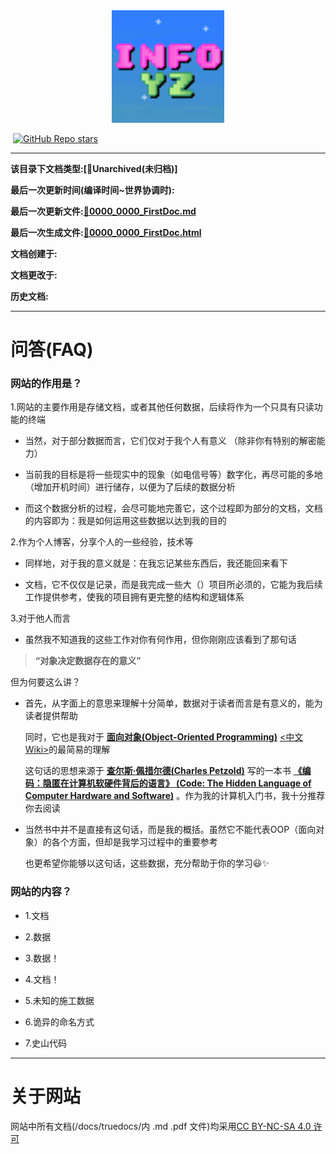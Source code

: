 <div align="center">
<img title="icon" src="/images/icons/icon.png" width="180">
</div>

<p><a title="badges" href=""><img title="badge" src="https://img.shields.io/badge/build-passing-blue.svg?style=flat-square" alt=""></a> <a href=""><img title="badge" src="https://img.shields.io/github/stars/Yz0012/Yz0012.github.io?style=flat-square" alt="GitHub Repo stars"></a></p>


***

**该目录下文档类型:[🌲Unarchived(未归档)]**

**最后一次更新时间(编译时间~世界协调时):<p id="current-time"></p>**
<script>document.getElementById("current-time").innerText = (new Date()).toUTCString();</script>

**最后一次更新文件:[📮0000_0000_FirstDoc.md](/docs/mdDoc/opp_0000_test.md)**

**最后一次生成文件:[📮0000_0000_FirstDoc.html](/docs/htmlDoc/html_unarchived/unarchived_0000_FirstDoc.html)**

**文档创建于:**

**文档更改于:**

**历史文档:**

***

# 问答(FAQ)

### 网站的作用是？

1.网站的主要作用是存储文档，或者其他任何数据，后续将作为一个只具有只读功能的终端

 - 当然，对于部分数据而言，它们仅对于我个人有意义 （除非你有特别的解密能力）

 - 当前我的目标是将一些现实中的现象（如电信号等）数字化，再尽可能的多地（增加开机时间）进行储存，以便为了后续的数据分析

 - 而这个数据分析的过程，会尽可能地完善它，这个过程即为部分的文档，文档的内容即为：我是如何运用这些数据以达到我的目的

2.作为个人博客，分享个人的一些经验，技术等

 - 同样地，对于我的意义就是：在我忘记某些东西后，我还能回来看下

 - 文档，它不仅仅是记录，而是我完成一些大（）项目所必须的，它能为我后续工作提供参考，使我的项目拥有更完整的结构和逻辑体系

3.对于他人而言

 - 虽然我不知道我的这些工作对你有何作用，但你刚刚应该看到了那句话

> **“对象决定数据存在的意义”**

   但为何要这么讲？

 - 首先，从字面上的意思来理解十分简单，数据对于读者而言是有意义的，能为读者提供帮助

   同时，它也是我对于 [**面向对象(Object-Oriented Programming)**](https://en.wikipedia.org/wiki/Object-oriented_programming "英文Wiki") [<中文Wiki>](https://zh.wikipedia.org/wiki/面向对象程序设计 "中文Wiki")的最简易的理解

   这句话的思想来源于 [**查尔斯·佩措尔德(Charles Petzold)**](https://en.wikipedia.org/wiki/Charles_Petzold "英文Wiki") 写的一本书 [**《编码：隐匿在计算机软硬件背后的语言》 (Code: The Hidden Language of Computer Hardware and Software)**](https://en.wikipedia.org/wiki/Code:_The_Hidden_Language_of_Computer_Hardware_and_Software "英文Wiki") 。作为我的计算机入门书，我十分推荐你去阅读

 - 当然书中并不是直接有这句话，而是我的概括。虽然它不能代表OOP（面向对象）的各个方面，但却是我学习过程中的重要参考

   也更希望你能够以这句话，这些数据，充分帮助于你的学习😃✨

### 网站的内容？

- 1.文档

- 2.数据

- 3.数据！

- 4.文档！

- 5.未知的施工数据

- 6.诡异的命名方式

- 7.史山代码

***

# 关于网站
网站中所有文档(/docs/truedocs/内 .md .pdf 文件)均采用[CC BY-NC-SA 4.0 许可](https://creativecommons.org/licenses/by-nc/4.0/legalcode.txt)
